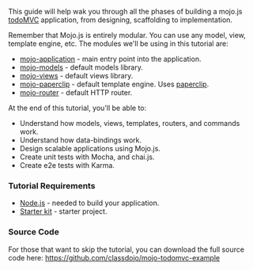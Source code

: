 

This guide will help wak you through all the phases of building a mojo.js [todoMVC](http://todomvc.com/) application, from designing, scaffolding to implementation.

Remember that Mojo.js is entirely modular. You can use any model, view, template engine, etc. The modules we'll be using in this tutorial are:

- [mojo-application](https://github.com/classdojo/mojo-application) - main entry point into the application.
- [mojo-models](https://github.com/classdojo/mojo-models) - default models library.
- [mojo-views](https://github.com/classdojo/mojo-views) - default views library.
- [mojo-paperclip](https://github.com/classdojo/mojo-paperclip) - default template engine. Uses [paperclip](https://github.com/classdojo/paperclip.js).
- [mojo-router](https://github.com/classdojo/mojo-router) - default HTTP router.

At the end of this tutorial, you'll be able to:

- Understand how models, views, templates, routers, and commands work.
- Understand how data-bindings work.
- Design scalable applications using Mojo.js.
- Create unit tests with Mocha, and chai.js.
- Create e2e tests with Karma.


### Tutorial Requirements

- [Node.js](http://nodejs.org/) - needed to build your application.
- [Starter kit](https://github.com/classdojo/mojo-starter/archive/master.zip) - starter project.

### Source Code

For those that want to skip the tutorial, you can download the full source code here:
https://github.com/classdojo/mojo-todomvc-example
